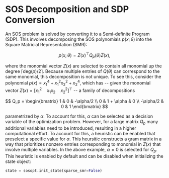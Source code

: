 # SOS Decomposition and SDP Conversion

An SOS problem is solved by converting it to a Semi-definite Program (SDP).
This involves decomposing the SOS polynomials $p(x; \theta)$ into the Square Matricial Representation (SMR):

$$
p(x; \theta) = Z(x)^\top Q_p(\theta) Z(x),
$$

where the monomial vector $Z(x)$ are selected to contain all monomial up the degree $\lceil \text{deg}(p)/2 \rceil$.
Because multiple entries of $Q(\theta)$ can correspond to the same monomial, this decomposition is not unique.
To see this, consider the polynomial $p(x) = x_1^4 + x_1^2 x_2^2 + x_2^4$, which has -- given the monomial vector $Z(x) = [x_1^2 \quad x_1 x_2 \quad x_2^2]^\top$ -- a family of decompositions

$$
Q_p = \begin{bmatrix}
1 & 0 & -\alpha/2 \\ 
0 & 1 + \alpha & 0 \\ 
-\alpha/2 & 0 & 1
\end{bmatrix}
$$

parametrized by $\alpha$.
To account for this, $\alpha$ can be selected as a decision variable of the optimization problem.
However, for a large matrix $Q_p$ many additional variables need to be introduced, resulting in a higher computational effort.
To account for this, a heuristic can be enabled that preselect a specific value for $\alpha$.
This heursitic constructs a gram matrix in a way that prioritizes nonzero entries corresponding to monomial in $Z(x)$ that involve multiple variables.
In the above example, $\alpha=0$ is selected for $Q_p$.
This heuristic is enabled by default and can be disabled when initializing the state object:

``` python
state = sosopt.init_state(sparse_smr=False)
```